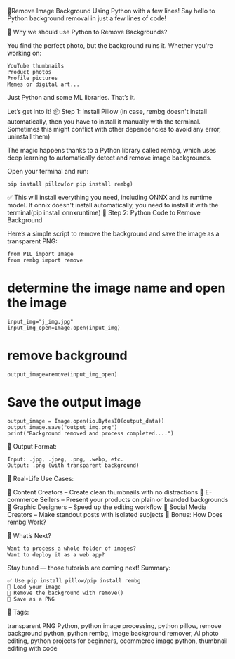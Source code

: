 📌Remove Image Background Using Python with a few lines!
Say hello to Python background removal in just a few lines of code!

🌟 Why we should use Python to Remove Backgrounds?

You find the perfect photo, but the background ruins it. Whether you're working on:

    YouTube thumbnails
    Product photos
    Profile pictures
    Memes or digital art...

Just Python and some ML libraries. That’s it.

Let’s get into it!
📦 Step 1: Install Pillow (in case, rembg doesn't install automatically, then you have to install it manually with the terminal. Sometimes this might conflict with other dependencies to avoid any error, uninstall them)

The magic happens thanks to a Python library called rembg, which uses deep learning to automatically detect and remove image backgrounds.

Open your terminal and run:

    pip install pillow(or pip install rembg)

✅ This will install everything you need, including ONNX and its runtime model. If onnix doesn't install automatically, you need to install it with the terminal(pip install onnxruntime)
🧪 Step 2: Python Code to Remove Background

Here’s a simple script to remove the background and save the image as a transparent PNG:

    from PIL import Image
    from rembg import remove

# determine the image name and open the image
    input_img="j_img.jpg"
    input_img_open=Image.open(input_img)

# remove background
    output_image=remove(input_img_open)



# Save the output image
    output_image = Image.open(io.BytesIO(output_data))
    output_image.save("output_img.png")
    print("Background removed and process completed....")

📝 Output Format:

    Input: .jpg, .jpeg, .png, .webp, etc.
    Output: .png (with transparent background)

🧠 Real-Life Use Cases:

🔹 Content Creators – Create clean thumbnails with no distractions
🔹 E-commerce Sellers – Present your products on plain or branded backgrounds
🔹 Graphic Designers – Speed up the editing workflow
🔹 Social Media Creators – Make standout posts with isolated subjects
🧠 Bonus: How Does rembg Work?


🔁 What’s Next?

    Want to process a whole folder of images?
    Want to deploy it as a web app?

Stay tuned — those tutorials are coming next!
Summary:

    ✅ Use pip install pillow/pip install rembg
    📂 Load your image
    🧠 Remove the background with remove()
    💾 Save as a PNG
🔎 Tags:
 
 transparent PNG Python, python image processing, python pillow, remove background python, python rembg, image background remover, AI photo editing, python projects for beginners, ecommerce image python, thumbnail editing with code
